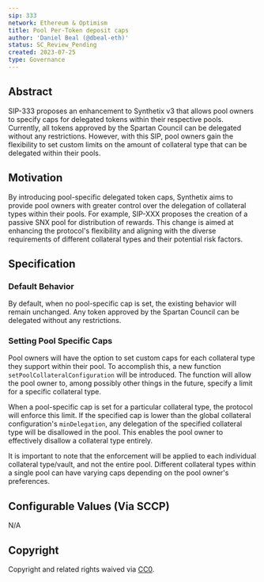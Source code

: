 ```yaml
---
sip: 333
network: Ethereum & Optimism
title: Pool Per-Token deposit caps
author: 'Daniel Beal (@dbeal-eth)'
status: SC_Review_Pending
created: 2023-07-25
type: Governance
---
```


## Abstract

SIP-333 proposes an enhancement to Synthetix v3 that allows pool owners to specify caps for delegated tokens within their respective pools. Currently, all tokens approved by the Spartan Council can be delegated without any restrictions. However, with this SIP, pool owners gain the flexibility to set custom limits on the amount of collateral type that can be delegated within their pools.

## Motivation

By introducing pool-specific delegated token caps, Synthetix aims to provide pool owners with greater control over the delegation of collateral types within their pools. For example, SIP-XXX proposes the creation of a passive SNX pool for distribution of rewards. This change is aimed at enhancing the protocol's flexibility and aligning with the diverse requirements of different collateral types and their potential risk factors.

## Specification

### Default Behavior

By default, when no pool-specific cap is set, the existing behavior will remain unchanged. Any token approved by the Spartan Council can be delegated without any restrictions.

### Setting Pool Specific Caps

Pool owners will have the option to set custom caps for each collateral type they support within their pool. To accomplish this, a new function `setPoolCollateralConfiguration` will be introduced. The function will allow the pool owner to, among possibly other things in the future, specify a limit for a specific collateral type.

When a pool-specific cap is set for a particular collateral type, the protocol will enforce this limit. If the specified cap is lower than the global collateral configuration's `minDelegation`, any delegation of the specified collateral type will be disallowed in the pool. This enables the pool owner to effectively disallow a collateral type entirely.

It is important to note that the enforcement will be applied to each individual collateral type/vault, and not the entire pool. Different collateral types within a single pool can have varying caps depending on the pool owner's preferences.

## Configurable Values (Via SCCP)

N/A

## Copyright

Copyright and related rights waived via [CC0](https://creativecommons.org/publicdomain/zero/1.0/).
